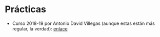 # Prácticas

- Curso 2018-19 por Antonio David Villegas (aunque estas están más regular, la verdad): [enlace](https://github.com/advy99/EC)
